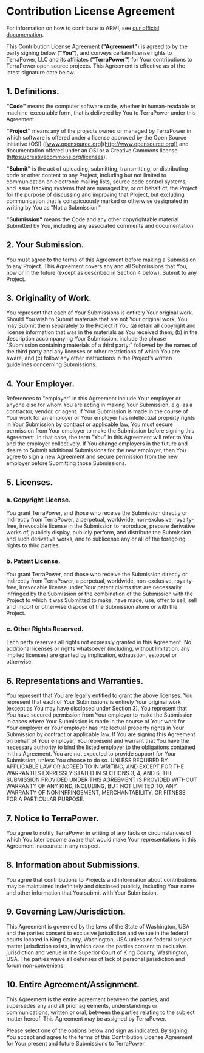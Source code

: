 # Contribution License Agreement

For information on how to contribute to ARMI, see [our official documenation](https://terrapower.github.io/armi/developer/first_time_contributors.html).

This Contribution License Agreement (**"Agreement"**) is agreed to by the party signing below (**"You"**), and conveys certain license rights to TerraPower, LLC and its affiliates (**"TerraPower"**) for Your contributions to TerraPower open source projects. This Agreement is effective as of the latest signature date below.

## 1. Definitions.

**"Code"** means the computer software code, whether in human-readable or machine-executable form, that is delivered by You to TerraPower under this Agreement.

**"Project"** means any of the projects owned or managed by TerraPower in which software is offered under a license approved by the Open Source Initiative (OSI) ([www.opensource.org](http://www.opensource.org)) and documentation offered under an OSI or a Creative Commons license (https://creativecommons.org/licenses).

**"Submit"** is the act of uploading, submitting, transmitting, or distributing code or other content to any Project, including but not limited to communication on electronic mailing lists, source code control systems, and issue tracking systems that are managed by, or on behalf of, the Project for the purpose of discussing and improving that Project, but excluding communication that is conspicuously marked or otherwise designated in writing by You as "Not a Submission."

**"Submission"** means the Code and any other copyrightable material Submitted by You, including any associated comments and documentation.

## 2. Your Submission.

You must agree to the terms of this Agreement before making a Submission to any Project. This Agreement covers any and all Submissions that You, now or in the future (except as described in Section 4 below), Submit to any Project.

## 3. Originality of Work.

You represent that each of Your Submissions is entirely Your original work. Should You wish to Submit materials that are not Your original work, You may Submit them separately to the Project if You (a) retain all copyright and license information that was in the materials as You received them, (b) in the description accompanying Your Submission, include the phrase "Submission containing materials of a third party:" followed by the names of the third party and any licenses or other restrictions of which You are aware, and (c) follow any other instructions in the Project’s written guidelines concerning Submissions.

## 4. Your Employer.

References to "employer" in this Agreement include Your employer or anyone else for whom You are acting in making Your Submission, e.g. as a contractor, vendor, or agent. If Your Submission is made in the course of Your work for an employer or Your employer has intellectual property rights in Your Submission by contract or applicable law, You must secure permission from Your employer to make the Submission before signing this Agreement. In that case, the term "You" in this Agreement will refer to You and the employer collectively. If You change employers in the future and desire to Submit additional Submissions for the new employer, then You agree to sign a new Agreement and secure permission from the new employer before Submitting those Submissions.

## 5. Licenses.

### a. Copyright License.

You grant TerraPower, and those who receive the Submission directly or indirectly from TerraPower, a perpetual, worldwide, non-exclusive, royalty-free, irrevocable license in the Submission to reproduce, prepare derivative works of, publicly display, publicly perform, and distribute the Submission and such derivative works, and to sublicense any or all of the foregoing rights to third parties.

### b. Patent License.

You grant TerraPower, and those who receive the Submission directly or indirectly from TerraPower, a perpetual, worldwide, non-exclusive, royalty-free, irrevocable license under Your patent claims that are necessarily infringed by the Submission or the combination of the Submission with the Project to which it was Submitted to make, have made, use, offer to sell, sell and import or otherwise dispose of the Submission alone or with the Project.

### c. Other Rights Reserved.

Each party reserves all rights not expressly granted in this Agreement. No additional licenses or rights whatsoever (including, without limitation, any implied licenses) are granted by implication, exhaustion, estoppel or otherwise.

## 6. Representations and Warranties.

You represent that You are legally entitled to grant the above licenses. You represent that each of Your Submissions is entirely Your original work (except as You may have disclosed under Section 3). You represent that You have secured permission from Your employer to make the Submission in cases where Your Submission is made in the course of Your work for Your employer or Your employer has intellectual property rights in Your Submission by contract or applicable law. If You are signing this Agreement on behalf of Your employer, You represent and warrant that You have the necessary authority to bind the listed employer to the obligations contained in this Agreement. You are not expected to provide support for Your Submission, unless You choose to do so. UNLESS REQUIRED BY APPLICABLE LAW OR AGREED TO IN WRITING, AND EXCEPT FOR THE WARRANTIES EXPRESSLY STATED IN SECTIONS 3, 4, AND 6, THE SUBMISSION PROVIDED UNDER THIS AGREEMENT IS PROVIDED WITHOUT WARRANTY OF ANY KIND, INCLUDING, BUT NOT LIMITED TO, ANY WARRANTY OF NONINFRINGEMENT, MERCHANTABILITY, OR FITNESS FOR A PARTICULAR PURPOSE.

## 7. Notice to TerraPower.

You agree to notify TerraPower in writing of any facts or circumstances of which You later become aware that would make Your representations in this Agreement inaccurate in any respect.

## 8. Information about Submissions.

You agree that contributions to Projects and information about contributions may be maintained indefinitely and disclosed publicly, including Your name and other information that You submit with Your Submission.

## 9. Governing Law/Jurisdiction.

This Agreement is governed by the laws of the State of Washington, USA and the parties consent to exclusive jurisdiction and venue in the federal courts   located in King County, Washington, USA unless no federal subject matter jurisdiction exists, in which case the parties consent to exclusive jurisdiction and venue in the Superior Court of King County, Washington, USA. The parties waive all defenses of lack of personal jurisdiction and forum non-conveniens.

## 10. Entire Agreement/Assignment.

This Agreement is the entire agreement between the parties, and supersedes any and all prior agreements, understandings or communications, written or oral, between the parties relating to the subject matter hereof. This Agreement may be assigned by TerraPower.

Please select one of the options below and sign as indicated. By signing, You accept and agree to the terms of this Contribution License Agreement for Your present and future Submissions to TerraPower.
